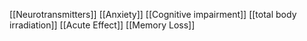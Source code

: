 [[Neurotransmitters]]
[[Anxiety]]
[[Cognitive impairment]]
[[total body irradiation]]
[[Acute Effect]]
[[Memory Loss]]

